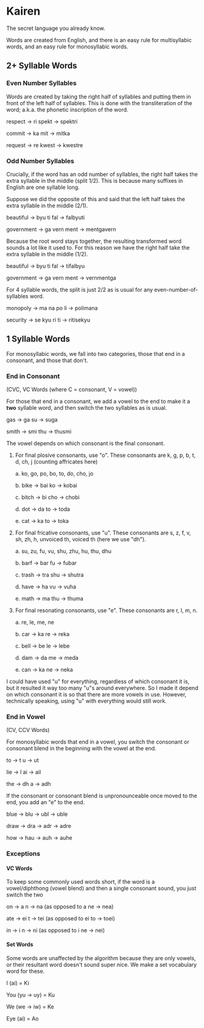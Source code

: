 # Kairen
The secret language you already know. 

Words are created from English, and there is an easy rule for multisyllabic words, and an easy rule for monosyllabic words.

## 2+ Syllable Words

### Even Number Syllables

Words are created by taking the right half of syllables and putting them in front of the left half of syllables. This is done with the transliteration of the word; a.k.a. the phonetic inscription of the word.

respect -> ri spekt -> spektri

commit -> ka mit -> mitka

request -> re kwest -> kwestre

### Odd Number Syllables

Crucially, if the word has an odd number of syllables, the right half takes the extra syllable in the middle (split 1/2). This is because many suffixes in English are one syllable long.

Suppose we did the opposite of this and said that the left half takes the extra syllable in the middle (2/1). 

beautiful -> byu ti fal -> falbyuti

government -> ga vern ment -> mentgavern

Because the root word stays together, the resulting transformed word sounds a lot like it used to. For this reason we have the right half take the extra syllable in the middle (1/2).

beautiful -> byu ti fal -> tifalbyu

government -> ga vern ment -> vernmentga

For 4 syllable words, the split is just 2/2 as is usual for any even-number-of-syllables word.

monopoly -> ma na po li -> polimana

security -> se kyu ri ti -> ritisekyu

## 1 Syllable Words

For monosyllabic words, we fall into two categories, those that end in a consonant, and those that don't.

### End in Consonant
(CVC, VC Words (where C = consonant, V = vowel))

For those that end in a consonant, we add a vowel to the end to make it a **two** syllable word, and then switch the two syllables as is usual.

gas -> ga su -> suga

smith -> smi thu -> thusmi

The vowel depends on which consonant is the final consonant.

1. For final plosive consonants, use "o". These consonants are k, g, p, b, t, d, ch, j (counting affricates here)
    
    a. ko, go, po, bo, to, do, cho, jo
    
    b. bike -> bai ko -> kobai
    
    c. bitch -> bi cho -> chobi
    
    d. dot -> da to -> toda
    
    e. cat -> ka to -> toka
2. For final fricative consonants, use "u". These consonants are s, z, f, v, sh, zh, h, unvoiced th, voiced th (here we use "dh").
    
    a. su, zu, fu, vu, shu, zhu, hu, thu, dhu
    
    b. barf -> bar fu -> fubar
    
    c. trash -> tra shu -> shutra
    
    d. have -> ha vu -> vuha
    
    e. math -> ma thu -> thuma
    
3. For final resonating consonants, use "e". These consonants are r, l, m, n.
    
    a. re, le, me, ne
    
    b. car -> ka re -> reka
    
    c. bell -> be le -> lebe
    
    d. dam -> da me -> meda
    
    e. can -> ka ne -> neka

I could have used "u" for everything, regardless of which consonant it is, but it resulted it way too many "u"s around everywhere. So I made it depend on which consonant it is so that there are more vowels in use. However, technically speaking, using "u" with everything would still work.

### End in Vowel
(CV, CCV Words)

For monosyllabic words that end in a vowel, you switch the consonant or consonant blend in the beginning with the vowel at the end.

to -> t u -> ut

lie -> l ai -> ail

the -> dh a -> adh

If the consonant or consonant blend is unpronounceable once moved to the end, you add an "e" to the end.

blue -> blu -> ubl -> uble

draw -> dra -> adr -> adre

how -> hau -> auh -> auhe

### Exceptions
#### VC Words
To keep some commonly used words short, if the word is a vowel/diphthong (vowel blend) and then a single consonant sound, you just switch the two

on -> a n -> na (as opposed to a ne -> nea)

ate -> ei t -> tei (as opposed to ei to -> toei)

in -> i n -> ni (as opposed to i ne -> nei)

#### Set Words
Some words are unaffected by the algorithm because they are only vowels, or their resultant word doesn't sound super nice. We make a set vocabulary word for these.

I (ai) = Ki

You (yu -> uy) = Ku

We (we -> iw) = Ke

Eye (ai) = Ao

